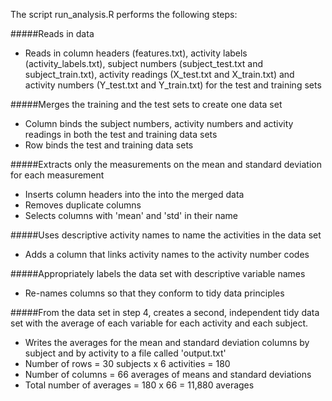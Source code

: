 The script run_analysis.R performs the following steps:

#####Reads in data
* Reads in column headers (features.txt), activity labels (activity_labels.txt), subject numbers (subject_test.txt and subject_train.txt), activity readings (X_test.txt and X_train.txt) and activity numbers (Y_test.txt and Y_train.txt)
for the test and training sets

#####Merges the training and the test sets to create one data set
* Column binds the subject numbers, activity numbers and activity readings in both the test and training data sets
* Row binds the test and training data sets

#####Extracts only the measurements on the mean and standard deviation for each measurement 
* Inserts column headers into the into the merged data
* Removes duplicate columns
* Selects columns with 'mean' and 'std' in their name

#####Uses descriptive activity names to name the activities in the data set
* Adds a column that links activity names to the activity number codes 

#####Appropriately labels the data set with descriptive variable names 
* Re-names columns so that they conform to tidy data principles

#####From the data set in step 4, creates a second, independent tidy data set with the average of each variable for each activity and each subject.
* Writes the averages for the mean and standard deviation columns by subject and by activity to a file called 'output.txt'
* Number of rows = 30 subjects x 6 activities = 180
* Number of columns = 66 averages of means and standard deviations
* Total number of averages = 180 x 66 = 11,880 averages
